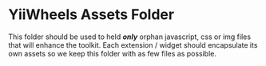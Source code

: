 YiiWheels Assets Folder
=======================

This folder should be used to held ***only*** orphan javascript, css or img files that will enhance the toolkit.
Each extension / widget should encapsulate its own assets so we keep this folder with as few files as possible.